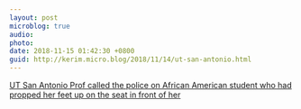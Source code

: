```yaml
---
layout: post
microblog: true
audio: 
photo: 
date: 2018-11-15 01:42:30 +0800
guid: http://kerim.micro.blog/2018/11/14/ut-san-antonio.html
---
```

[UT San Antonio Prof called the police on African American student who had propped her feet up on the seat in front of her](https://www.insidehighered.com/news/2018/11/14/ut-san-antonio-investigates-whether-student-escorted-out-class-having-feet-propped?utm_content=buffer2937e&utm_medium=social&utm_source=facebook&utm_campaign=IHEbuffer)
